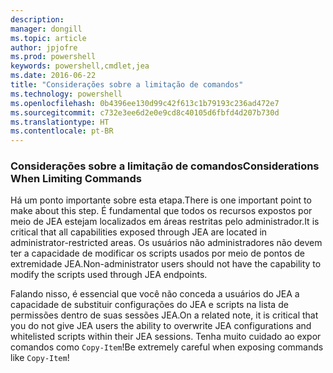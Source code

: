```yaml
---
description: 
manager: dongill
ms.topic: article
author: jpjofre
ms.prod: powershell
keywords: powershell,cmdlet,jea
ms.date: 2016-06-22
title: "Considerações sobre a limitação de comandos"
ms.technology: powershell
ms.openlocfilehash: 0b4396ee130d99c42f613c1b79193c236ad472e7
ms.sourcegitcommit: c732e3ee6d2e0e9cd8c40105d6fbfd4d207b730d
ms.translationtype: HT
ms.contentlocale: pt-BR
---
```

### <a name="considerations-when-limiting-commands"></a><span data-ttu-id="e73e2-103">Considerações sobre a limitação de comandos</span><span class="sxs-lookup"><span data-stu-id="e73e2-103">Considerations When Limiting Commands</span></span>
<span data-ttu-id="e73e2-104">Há um ponto importante sobre esta etapa.</span><span class="sxs-lookup"><span data-stu-id="e73e2-104">There is one important point to make about this step.</span></span>
<span data-ttu-id="e73e2-105">É fundamental que todos os recursos expostos por meio de JEA estejam localizados em áreas restritas pelo administrador.</span><span class="sxs-lookup"><span data-stu-id="e73e2-105">It is critical that all capabilities exposed through JEA are located in administrator-restricted areas.</span></span>
<span data-ttu-id="e73e2-106">Os usuários não administradores não devem ter a capacidade de modificar os scripts usados por meio de pontos de extremidade JEA.</span><span class="sxs-lookup"><span data-stu-id="e73e2-106">Non-administrator users should not have the capability to modify the scripts used through JEA endpoints.</span></span>

<span data-ttu-id="e73e2-107">Falando nisso, é essencial que você não conceda a usuários do JEA a capacidade de substituir configurações do JEA e scripts na lista de permissões dentro de suas sessões JEA.</span><span class="sxs-lookup"><span data-stu-id="e73e2-107">On a related note, it is critical that you do not give JEA users the ability to overwrite JEA configurations and whitelisted scripts within their JEA sessions.</span></span>
<span data-ttu-id="e73e2-108">Tenha muito cuidado ao expor comandos como `Copy-Item`!</span><span class="sxs-lookup"><span data-stu-id="e73e2-108">Be extremely careful when exposing commands like `Copy-Item`!</span></span>

